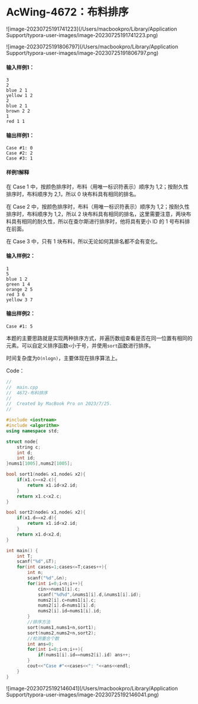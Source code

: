 # AcWing-4672：布料排序

![image-20230725191741223](/Users/macbookpro/Library/Application Support/typora-user-images/image-20230725191741223.png)

![image-20230725191806797](/Users/macbookpro/Library/Application Support/typora-user-images/image-20230725191806797.png)

#### 输入样例1：

```
3
2
blue 2 1
yellow 1 2
2
blue 2 1
brown 2 2
1
red 1 1
```

#### 输出样例1：

```
Case #1: 0
Case #2: 2
Case #3: 1
```

#### 样例1解释

在 Case 1 中，按颜色排序时，布料（用唯一标识符表示）顺序为 1,2；按耐久性排序时，布料顺序为 2,1，所以 0 块布料具有相同的排名。

在 Case 2 中，按颜色排序时，布料（用唯一标识符表示）顺序为 1,2；按耐久性排序时，布料顺序为 1,2，所以 2 块布料具有相同的排名，这里需要注意，两块布料具有相同的耐久性，所以在查尔斯进行排序时，他将具有更小 ID 的 1 号布料排在前面。

在 Case 3 中，只有 1 块布料，所以无论如何其排名都不会有变化。

#### 输入样例2：

```
1
5
blue 1 2
green 1 4
orange 2 5
red 3 6
yellow 3 7
```

#### 输出样例2：

```
Case #1: 5
```



本题的主要思路就是实现两种排序方式，并遍历数组查看是否在同一位置有相同的元素。可以自定义排序函数`<`小于号，并使用`sort`函数进行排序。

时间复杂度为`O(nlogn)`，主要体现在排序算法上。

Code：

```c++
//
//  main.cpp
//  4672-布料排序
//
//  Created by MacBook Pro on 2023/7/25.
//

#include <iostream>
#include <algorithm>
using namespace std;

struct node{
    string c;
    int d;
    int id;
}nums1[1005],nums2[1005];

bool sort1(node& x1,node& x2){
    if(x1.c==x2.c){
        return x1.id<x2.id;
    }
    return x1.c<x2.c;
}

bool sort2(node& x1,node& x2){
    if(x1.d==x2.d){
        return x1.id<x2.id;
    }
    return x1.d<x2.d;
}

int main() {
    int T;
    scanf("%d",&T);
    for(int cases=1;cases<=T;cases++){
        int n;
        scanf("%d",&n);
        for(int i=0;i<n;i++){
            cin>>nums1[i].c;
            scanf("%d%d",&nums1[i].d,&nums1[i].id);
            nums2[i].c=nums1[i].c;
            nums2[i].d=nums1[i].d;
            nums2[i].id=nums1[i].id;
        }
        //排序方法
        sort(nums1,nums1+n,sort1);
        sort(nums2,nums2+n,sort2);
        //检测重合个数
        int ans=0;
        for(int i=0;i<n;i++){
            if(nums1[i].id==nums2[i].id) ans++;
        }
        cout<<"Case #"<<cases<<": "<<ans<<endl;
    }
}
```

![image-20230725192146041](/Users/macbookpro/Library/Application Support/typora-user-images/image-20230725192146041.png)

